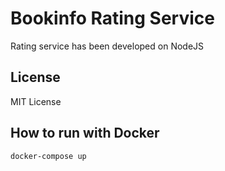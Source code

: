 # Bookinfo Rating Service

Rating service has been developed on NodeJS

## License

MIT License

## How to run with Docker

```bash
docker-compose up
```
